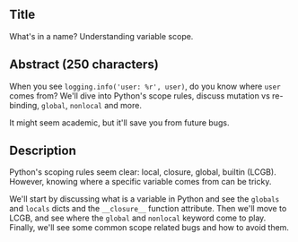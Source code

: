 ## Title

What's in a name? Understanding variable scope.

## Abstract (250 characters)

When you see `logging.info('user: %r', user)`, do you know where `user` comes from?
We'll dive into Python's scope rules, discuss mutation vs re-binding, `global`, `nonlocal` and more.

It might seem academic, but it'll save you from future bugs.


## Description

Python's scoping rules seem clear: local, closure, global, builtin (LCGB).
However, knowing where a specific variable comes from can be tricky.

We'll start by discussing what is a variable in Python and see the `globals` and `locals` dicts and the `__closure__` function attribute.
Then we'll move to LCGB, and see where the `global` and `nonlocal` keyword come to play.
Finally, we'll see some common scope related bugs and how to avoid them.
